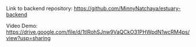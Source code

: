 Link to backend repository: https://github.com/MinnyNatchaya/estuary-backend

Video Demo: https://drive.google.com/file/d/1tlRohSJnw9VaQCkO31PHWpdN1wcRM4ps/view?usp=sharing

